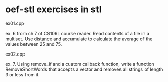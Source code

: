 # oef-stl exercises in stl 

ex01.cpp

ex. 6 from ch 7 of CS106L course
reader. Read contents of a file in a multiset. Use distance and
accumulate to calculate the average of the values between 25 and 75.

ex02.cpp

ex. 7. Using remove_if and a custom callback function, write a function RemoveShortWords that
accepts a vector<string> and removes all strings of length 3 or less from it.